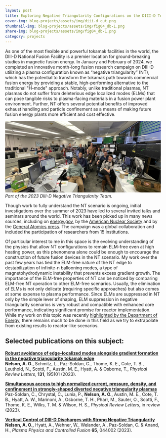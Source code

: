```yaml
---
layout: post
title: Exploring Negative Triangularity Configurations on the DIII-D Tokamak
cover-img: blog-projects/assets/img/diii-d_cut.png
thumbnail-img: blog-projects/assets/img/fig04_db-1.png
share-img: blog-projects/assets/img/fig04_db-1.png
category: projects
---
```

 
As one of the most flexible and powerful tokamak facilities in the world, the DIII-D National Fusion Facility is a premier location for ground-breaking studies in magnetic fusion energy. 
In January and February of 2024, we completed an innovative month-long fusion research campaign on DIII-D utilizing a plasma configuration known as “negative triangularity” (NT), which has the potential to transform the tokamak path towards commercial fusion energy by providing a stable, high-performing alternative to the traditional "H-mode" approach. 
Notably, unlike traditional plasmas, NT plasmas do not suffer from deleterious edge localized modes (ELMs) that can pose tangible risks to plasma-facing materials in a fusion power plant environment. 
Further, NT offers several potential benefits of improved exhaust handling and particle confinement as a means of making future fusion energy plants more efficient and cost effective.

![DIII-D NT Team](/blog-projects/assets/img/d3d_nt.jpeg)
*Part of the 2023 DIII-D Negative Triangularity Team.*

Though work to fully understand the NT scenario is ongoing, initial investigations over the summer of 2023 have led to several invited talks and seminars around the world. 
This work has been picked up in many news sources, including on [energy.gov](https://www.energy.gov/science/fes/articles/negative-triangularity-positive-tokamak-fusion-reactors), by the [American Nuclear Society](https://www.ans.org/news/article-4952/equipped-with-armor-tiles-diiid-takes-negative-triangularity-plasma-to-new-highs/) and by the [General Atomics press](https://www.ga.com/diii-d-national-fusion-facility-completes-highest-powered-negative-triangularity-experiments-in-history-of-us-fusion-research-program). 
The campaign was a global collaboration and included the participation of researchers from 15 institutions. 

Of particular interest to me in this space is the evolving understanding of the physics that allow NT configurations to remain ELM-free even at high heating power, as this phenomena alone could be enough to encourage the construction of future fusion devices in the NT scenario. 
My work over the past few years has tied the ELM-free nature of the NT edge to destabilization of infinite-n ballooning modes, a type of magnetohydrodynamic instability that prevents excess gradient growth. 
The importance of the ELM-free properties of NT can be noticed by comparing ELM-free NT operation to other ELM-free scenarios. 
Usually, the elimination of ELMs is not only delicate (requiring specific approaches) but also comes at some expense to plasma performance. 
Since ELMs are suppressed in NT only by the simple lever of shaping, ELM suppression in negative triangularity scenarios is very robust and compatible with enhanced core performance, indicating significant promise for reactor implementation. 
While my work on this topic was recently [highlighted by the Department of Energy](https://science.osti.gov/fes/Highlights/2024/1a), there remains much to be done in this field as we try to extrapolate from existing results to reactor-like scenarios. 

## Selected publications on this subject:

**[Robust avoidance of edge-localized modes alongside gradient formation in the negative triangularity tokamak edge](https://doi.org/10.1103/PhysRevLett.131.195101)** <br />
**Nelson, A. O.**, Schmitz, L., Paz-Soldan, C., Thome, K. E., Cote, T. B., Leuthold, N., Scotti, F., Austin, M. E., Hyatt, A. & Osborne, T., _Physical Review Letters_, **131**, 195101 (2023).

**[Simultaneous access to high normalized current, pressure, density, and confinement in strongly-shaped diverted negative triangularity plasmas](https://arxiv.org/abs/2309.03689)**<br />
Paz-Soldan, C., Chrystal, C., Lunia, P., **Nelson, A. O.**, Austin, M. E., Cote, T. B., Hyatt, A. W., Marinoni, A., Osborne, T. H., Pharr, M., Sauter, O., Scotti, F., Thome, K. E., Wilks, T. M. & Wilson, H. S., _Physical Review Letters_, in review (2023).

**[Vertical Control of DIII-D Discharges with Strong Negative Triangularity](https://doi.org/10.1088/1361-6587/acbe65)** <br />
**Nelson, A. O.,** Hyatt, A., Wehner, W., Welander, A., Paz-Soldan, C. & Anand, H., _Plasma Physics and Controlled Fusion_ **65**, 044002 (2023).


